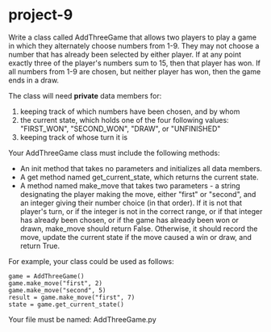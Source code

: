 # project-9

Write a class called AddThreeGame that allows two players to play a game in which they alternately choose numbers from 1-9.  They may not choose a number that has already been selected by either player.  If at any point exactly three of the player's numbers sum to 15, then that player has won.  If all numbers from 1-9 are chosen, but neither player has won, then the game ends in a draw.

The class will need **private** data members for:
1. keeping track of which numbers have been chosen, and by whom
2. the current state, which holds one of the four following values: "FIRST_WON", "SECOND_WON", "DRAW", or "UNFINISHED"
3. keeping track of whose turn it is

Your AddThreeGame class must include the following methods:
* An init method that takes no parameters and initializes all data members.
* A get method named get_current_state, which returns the current state.
* A method named make_move that takes two parameters - a string designating the player making the move, either "first" or "second", and an integer giving their number choice (in that order).  If it is not that player's turn, or if the integer is not in the correct range, or if that integer has already been chosen, or if the game has already been won or drawn, make_move should return False.  Otherwise, it should record the move, update the current state if the move caused a win or draw, and return True.

For example, your class could be used as follows:
```
game = AddThreeGame()
game.make_move("first", 2)
game.make_move("second", 5)
result = game.make_move("first", 7)
state = game.get_current_state()
```
Your file must be named: AddThreeGame.py
